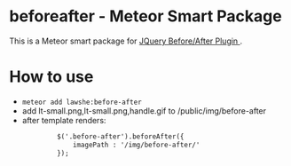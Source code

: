 # beforeafter - Meteor Smart Package
This is a Meteor smart package for [JQuery Before/After Plugin ](http://www.catchmyfame.com/catchmyfame-jquery-plugins/jquery-beforeafter-plugin/).

# How to use
- `meteor add lawshe:before-after`
- add lt-small.png,lt-small.png,handle.gif to /public/img/before-after 
- after template renders:
```html
			$('.before-after').beforeAfter({
				imagePath : '/img/before-after/'
			}); 
```